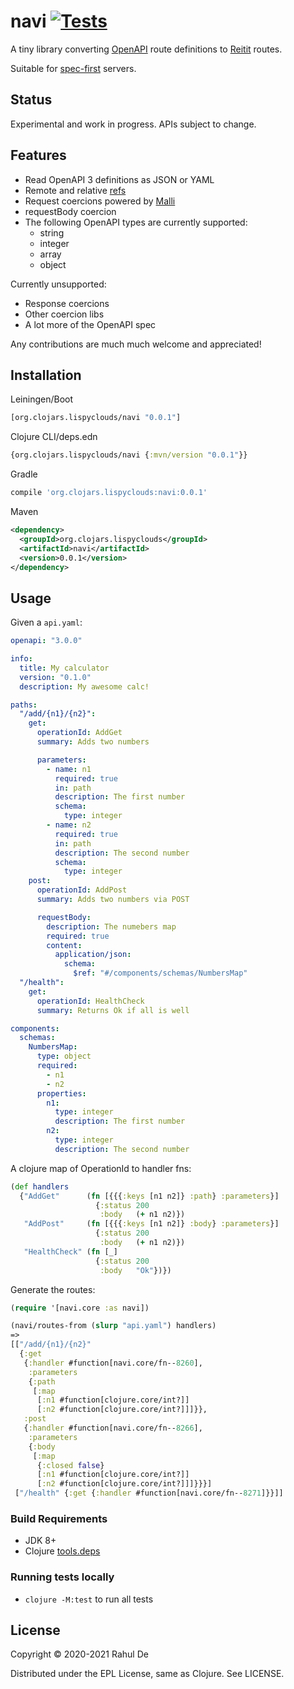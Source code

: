 # navi [![Tests](https://github.com/lispyclouds/navi/actions/workflows/ci.yaml/badge.svg)](https://github.com/lispyclouds/navi/actions/workflows/ci.yaml)

A tiny library converting [OpenAPI](https://www.openapis.org/) route definitions to [Reitit](https://cljdoc.org/jump/release/metosin/reitit) routes.

Suitable for [spec-first](https://www.atlassian.com/blog/technology/spec-first-api-development) servers.

## Status

Experimental and work in progress. APIs subject to change.

## Features

- Read OpenAPI 3 definitions as JSON or YAML
- Remote and relative [refs](https://swagger.io/docs/specification/using-ref/)
- Request coercions powered by [Malli](https://github.com/metosin/malli)
- requestBody coercion
- The following OpenAPI types are currently supported:
  - string
  - integer
  - array
  - object

Currently unsupported:
- Response coercions
- Other coercion libs
- A lot more of the OpenAPI spec

Any contributions are much much welcome and appreciated!

## Installation
Leiningen/Boot
```clojure
[org.clojars.lispyclouds/navi "0.0.1"]
```

Clojure CLI/deps.edn
```clojure
{org.clojars.lispyclouds/navi {:mvn/version "0.0.1"}}
```

Gradle
```groovy
compile 'org.clojars.lispyclouds:navi:0.0.1'
```

Maven
```xml
<dependency>
  <groupId>org.clojars.lispyclouds</groupId>
  <artifactId>navi</artifactId>
  <version>0.0.1</version>
</dependency>
```

## Usage

Given a `api.yaml`:
```yaml
openapi: "3.0.0"

info:
  title: My calculator
  version: "0.1.0"
  description: My awesome calc!

paths:
  "/add/{n1}/{n2}":
    get:
      operationId: AddGet
      summary: Adds two numbers

      parameters:
        - name: n1
          required: true
          in: path
          description: The first number
          schema:
            type: integer
        - name: n2
          required: true
          in: path
          description: The second number
          schema:
            type: integer
    post:
      operationId: AddPost
      summary: Adds two numbers via POST

      requestBody:
        description: The numebers map
        required: true
        content:
          application/json:
            schema:
              $ref: "#/components/schemas/NumbersMap"
  "/health":
    get:
      operationId: HealthCheck
      summary: Returns Ok if all is well

components:
  schemas:
    NumbersMap:
      type: object
      required:
        - n1
        - n2
      properties:
        n1:
          type: integer
          description: The first number
        n2:
          type: integer
          description: The second number
```

A clojure map of OperationId to handler fns:
```clojure
(def handlers
  {"AddGet"      (fn [{{{:keys [n1 n2]} :path} :parameters}]
                   {:status 200
                    :body   (+ n1 n2)})
   "AddPost"     (fn [{{{:keys [n1 n2]} :body} :parameters}]
                   {:status 200
                    :body   (+ n1 n2)})
   "HealthCheck" (fn [_]
                   {:status 200
                    :body   "Ok"})})
```

Generate the routes:
```clojure
(require '[navi.core :as navi])

(navi/routes-from (slurp "api.yaml") handlers)
=>
[["/add/{n1}/{n2}"
  {:get
   {:handler #function[navi.core/fn--8260],
    :parameters
    {:path
     [:map
      [:n1 #function[clojure.core/int?]]
      [:n2 #function[clojure.core/int?]]]}},
   :post
   {:handler #function[navi.core/fn--8266],
    :parameters
    {:body
     [:map
      {:closed false}
      [:n1 #function[clojure.core/int?]]
      [:n2 #function[clojure.core/int?]]]}}}]
 ["/health" {:get {:handler #function[navi.core/fn--8271]}}]]
```

### Build Requirements
- JDK 8+
- Clojure [tools.deps](https://clojure.org/guides/getting_started)

### Running tests locally
- `clojure -M:test` to run all tests

## License

Copyright © 2020-2021 Rahul De

Distributed under the EPL License, same as Clojure. See LICENSE.
